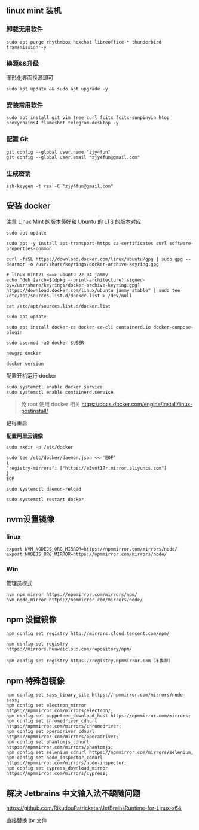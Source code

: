 ## linux mint 装机
### 卸载无用软件

```
sudo apt purge rhythmbox hexchat libreoffice-* thunderbird transmission -y
```

### 换源&&升级

图形化界面换源即可
```
sudo apt update && sudo apt upgrade -y
```
### 安装常用软件

```
sudo apt install git vim tree curl fcitx fcitx-sunpinyin htop proxychains4 flameshot telegram-desktop -y
```

### 配置 Git
```
git config --global user.name "zjy4fun"
git config --global user.email "zjy4fun@gmail.com"
```

### 生成密钥
```
ssh-keygen -t rsa -C "zjy4fun@gmail.com"
```

## 安装 docker
注意 Linux Mint 的版本最好和 Ubuntu 的 LTS 的版本对应

```
sudo apt update

sudo apt -y install apt-transport-https ca-certificates curl software-properties-common

curl -fsSL https://download.docker.com/linux/ubuntu/gpg | sudo gpg --dearmor -o /usr/share/keyrings/docker-archive-keyring.gpg

# linux mint21 <==> ubuntu 22.04 jammy
echo "deb [arch=$(dpkg --print-architecture) signed-by=/usr/share/keyrings/docker-archive-keyring.gpg] https://download.docker.com/linux/ubuntu jammy stable" | sudo tee /etc/apt/sources.list.d/docker.list > /dev/null

cat /etc/apt/sources.list.d/docker.list

sudo apt update

sudo apt install docker-ce docker-ce-cli containerd.io docker-compose-plugin

sudo usermod -aG docker $USER

newgrp docker

docker version
```
配置开机运行 docker
```
sudo systemctl enable docker.service
sudo systemctl enable containerd.service
```
> 免 root 使用 docker 相关 https://docs.docker.com/engine/install/linux-postinstall/

记得重启

**配置阿里云镜像**
```
sudo mkdir -p /etc/docker

sudo tee /etc/docker/daemon.json <<-'EOF'
{
"registry-mirrors": ["https://e3vnt17r.mirror.aliyuncs.com"]
}
EOF

sudo systemctl daemon-reload

sudo systemctl restart docker
```

## nvm设置镜像 
### linux
```
export NVM_NODEJS_ORG_MIRROR=https://npmmirror.com/mirrors/node/
export NODEJS_ORG_MIRROR=https://npmmirror.com/mirrors/node/
```

### Win
管理员模式
```
nvm npm_mirror https://npmmirror.com/mirrors/npm/  
nvm node_mirror https://npmmirror.com/mirrors/node/ 
```


## npm 设置镜像
```
npm config set registry http://mirrors.cloud.tencent.com/npm/

npm config set registry https://mirrors.huaweicloud.com/repository/npm/

npm config set registry https://registry.npmmirror.com（不推荐）

```
## npm 特殊包镜像
```
npm config set sass_binary_site https://npmmirror.com/mirrors/node-sass;
npm config set electron_mirror https://npmmirror.com/mirrors/electron/;
npm config set puppeteer_download_host https://npmmirror.com/mirrors;
npm config set chromedriver_cdnurl https://npmmirror.com/mirrors/chromedriver;
npm config set operadriver_cdnurl https://npmmirror.com/mirrors/operadriver;
npm config set phantomjs_cdnurl https://npmmirror.com/mirrors/phantomjs;
npm config set selenium_cdnurl https://npmmirror.com/mirrors/selenium;
npm config set node_inspector_cdnurl https://npmmirror.com/mirrors/node-inspector;
npm config set cypress_download_mirror https://npmmirror.com/mirrors/cypress;
```

## 解决 Jetbrains 中文输入法不跟随问题

https://github.com/RikudouPatrickstar/JetBrainsRuntime-for-Linux-x64

直接替换 jbr 文件
